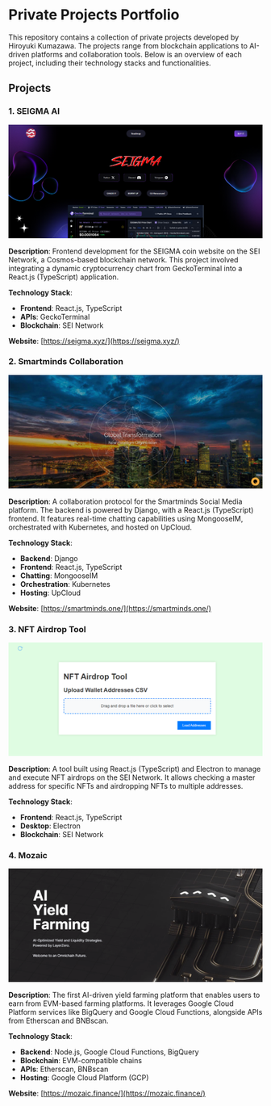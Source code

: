 # Private Projects Portfolio

This repository contains a collection of private projects developed by Hiroyuki Kumazawa. The projects range from blockchain applications to AI-driven platforms and collaboration tools. Below is an overview of each project, including their technology stacks and functionalities.

## Projects

### 1. SEIGMA AI

![SEIGMA AI](assets/seigma-ai.png)

**Description**: Frontend development for the SEIGMA coin website on the SEI Network, a Cosmos-based blockchain network. This project involved integrating a dynamic cryptocurrency chart from GeckoTerminal into a React.js (TypeScript) application.

**Technology Stack**:
- **Frontend**: React.js, TypeScript
- **APIs**: GeckoTerminal
- **Blockchain**: SEI Network

**Website**: [https://seigma.xyz/](https://seigma.xyz/)

### 2. Smartminds Collaboration

![Smartminds Collaboration](assets/smartminds.png)

**Description**: A collaboration protocol for the Smartminds Social Media platform. The backend is powered by Django, with a React.js (TypeScript) frontend. It features real-time chatting capabilities using MongooseIM, orchestrated with Kubernetes, and hosted on UpCloud.

**Technology Stack**:
- **Backend**: Django
- **Frontend**: React.js, TypeScript
- **Chatting**: MongooseIM
- **Orchestration**: Kubernetes
- **Hosting**: UpCloud

**Website**: [https://smartminds.one/](https://smartminds.one/)

### 3. NFT Airdrop Tool

![NFT Airdrop Tool](assets/nft-airdrop.png)

**Description**: A tool built using React.js (TypeScript) and Electron to manage and execute NFT airdrops on the SEI Network. It allows checking a master address for specific NFTs and airdropping NFTs to multiple addresses.

**Technology Stack**:
- **Frontend**: React.js, TypeScript
- **Desktop**: Electron
- **Blockchain**: SEI Network

### 4. Mozaic

![Moazic](assets/mozaic.png)

**Description**: The first AI-driven yield farming platform that enables users to earn from EVM-based farming platforms. It leverages Google Cloud Platform services like BigQuery and Google Cloud Functions, alongside APIs from Etherscan and BNBscan.

**Technology Stack**:
- **Backend**: Node.js, Google Cloud Functions, BigQuery
- **Blockchain**: EVM-compatible chains
- **APIs**: Etherscan, BNBscan
- **Hosting**: Google Cloud Platform (GCP)

**Website**: [https://mozaic.finance/](https://mozaic.finance/)
